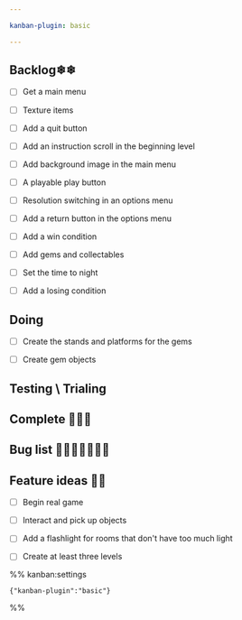 ```yaml
---

kanban-plugin: basic

---
```


## Backlog❄❄

- [ ] Get a main menu
- [ ] Texture items
- [ ] Add a quit button
- [ ] Add an instruction scroll in the beginning level
- [ ] Add background image in the main menu
- [ ] A playable play button
- [ ] Resolution switching in an options menu
- [ ] Add a return button in the options menu
- [ ] Add a win condition
- [ ] Add gems and collectables
- [ ] Set the time to night
- [ ] Add a losing condition


## Doing

- [ ] Create the stands and platforms for the gems
- [ ] Create gem objects


## Testing \ Trialing



## Complete 🎈🎉✨



## Bug list 🦋🐛🦟🐜🦗🐝🐞



## Feature ideas 🧐🧐

- [ ] Begin real game
- [ ] Interact and pick up objects
- [ ] Add a flashlight for rooms that don't have too much light
- [ ] Create at least three levels




%% kanban:settings
```
{"kanban-plugin":"basic"}
```
%%